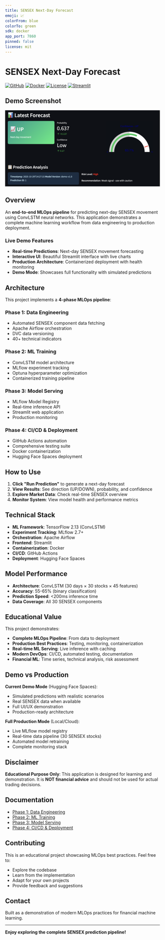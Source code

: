 ```yaml
---
title: SENSEX Next-Day Forecast
emoji: 📈
colorFrom: blue
colorTo: green
sdk: docker
app_port: 7860
pinned: false
license: mit
---
```


# SENSEX Next-Day Forecast

[![GitHub](https://img.shields.io/badge/GitHub-Repository-blue)](https://github.com/Wodenvase/BSE-MLOps)
[![Docker](https://img.shields.io/badge/Docker-Ready-blue)](https://hub.docker.com/)
[![License](https://img.shields.io/badge/License-MIT-green.svg)](LICENSE)
[![Streamlit](https://img.shields.io/badge/Streamlit-App-red)](https://streamlit.io/)

## Demo Screenshot

![SENSEX Forecast Demo](screenshots/forecast.png)

## Overview

An **end-to-end MLOps pipeline** for predicting next-day SENSEX movement using ConvLSTM neural networks. This application demonstrates a complete machine learning workflow from data engineering to production deployment.



### Live Demo Features

- **Real-time Predictions**: Next-day SENSEX movement forecasting
- **Interactive UI**: Beautiful Streamlit interface with live charts
- **Production Architecture**: Containerized deployment with health monitoring
- **Demo Mode**: Showcases full functionality with simulated predictions

## Architecture

This project implements a **4-phase MLOps pipeline**:

### Phase 1: Data Engineering
- Automated SENSEX component data fetching
- Apache Airflow orchestration
- DVC data versioning
- 40+ technical indicators

### Phase 2: ML Training
- ConvLSTM model architecture
- MLflow experiment tracking
- Optuna hyperparameter optimization
- Containerized training pipeline

### Phase 3: Model Serving
- MLflow Model Registry
- Real-time inference API
- Streamlit web application
- Production monitoring

### Phase 4: CI/CD & Deployment
- GitHub Actions automation
- Comprehensive testing suite
- Docker containerization
- Hugging Face Spaces deployment

## How to Use

1. **Click "Run Prediction"** to generate a next-day forecast
2. **View Results**: See direction (UP/DOWN), probability, and confidence
3. **Explore Market Data**: Check real-time SENSEX overview
4. **Monitor System**: View model health and performance metrics

## Technical Stack

- **ML Framework**: TensorFlow 2.13 (ConvLSTM)
- **Experiment Tracking**: MLflow 2.7+
- **Orchestration**: Apache Airflow
- **Frontend**: Streamlit
- **Containerization**: Docker
- **CI/CD**: GitHub Actions
- **Deployment**: Hugging Face Spaces

## Model Performance

- **Architecture**: ConvLSTM (30 days × 30 stocks × 45 features)
- **Accuracy**: 55-65% (binary classification)
- **Prediction Speed**: <200ms inference time
- **Data Coverage**: All 30 SENSEX components

## Educational Value

This project demonstrates:

- **Complete MLOps Pipeline**: From data to deployment  
- **Production Best Practices**: Testing, monitoring, containerization  
- **Real-time ML Serving**: Live inference with caching  
- **Modern DevOps**: CI/CD, automated testing, documentation  
- **Financial ML**: Time series, technical analysis, risk assessment  

## Demo vs Production

**Current Demo Mode** (Hugging Face Spaces):
- Simulated predictions with realistic scenarios
- Real SENSEX data when available
- Full UI/UX demonstration
- Production-ready architecture

**Full Production Mode** (Local/Cloud):
- Live MLflow model registry
- Real-time data pipeline (30 SENSEX stocks)
- Automated model retraining
- Complete monitoring stack

## Disclaimer

**Educational Purpose Only**: This application is designed for learning and demonstration. It is **NOT financial advice** and should not be used for actual trading decisions.

## Documentation

- [Phase 1: Data Engineering](README_PHASE1.md)
- [Phase 2: ML Training](README_PHASE2.md)  
- [Phase 3: Model Serving](README_PHASE3.md)
- [Phase 4: CI/CD & Deployment](README_PHASE4.md)

## Contributing

This is an educational project showcasing MLOps best practices. Feel free to:

- Explore the codebase
- Learn from the implementation
- Adapt for your own projects
- Provide feedback and suggestions

## Contact

Built as a demonstration of modern MLOps practices for financial machine learning.

---

**Enjoy exploring the complete SENSEX prediction pipeline!**
